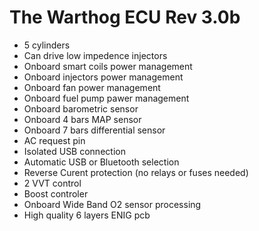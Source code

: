 # The Warthog ECU Rev 3.0b

- 5 cylinders
- Can drive low impedence injectors
- Onboard smart coils power management
- Onboard injectors power management
- Onboard fan power management
- Onboard fuel pump pawer management
- Onboard barometric sensor
- Onboard 4 bars MAP sensor
- Onboard 7 bars differential sensor
- AC request pin
- Isolated USB connection
- Automatic USB or Bluetooth selection
- Reverse Curent protection (no relays or fuses needed)
- 2 VVT control
- Boost controler
- Onboard Wide Band O2 sensor processing
- High quality 6 layers ENIG pcb

